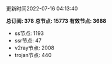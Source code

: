 更新时间2022-07-16 04:13:40

**总订阅: 378**
**总节点: 15773**
**有效节点: 3688**
- ss节点: 1193
- ssr节点: 47
- v2ray节点: 2008
- trojan节点: 440
